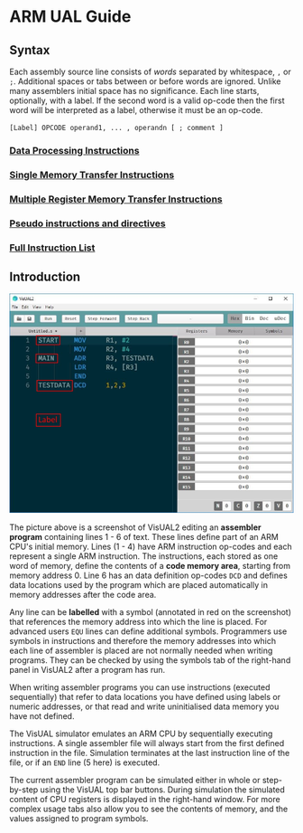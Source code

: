 ﻿# ARM UAL Guide

## Syntax

Each assembly source line consists of *words* separated by whitespace, `,` or `;`. Additional spaces or tabs between or before words are ignored. Unlike many assemblers initial space has no significance. Each line starts, optionally, with a label. If the second word is a valid op-code then the first word will be interpreted as a label, otherwise it must be an op-code.


```
[Label] OPCODE operand1, ... , operandn [ ; comment ]
```



### [Data Processing Instructions](https://tomcl.github.io/visual2.github.io/data-processing.html)

### [Single Memory Transfer Instructions](https://tomcl.github.io/visual2.github.io/memory-transfer.html)

### [Multiple Register Memory Transfer Instructions](https://tomcl.github.io/visual2.github.io/multiple-register-transfer.html)

### [Pseudo instructions and directives](https://github.com/tomcl/visual2.github.io/blob/master/list.md#pseudo-instructions-and-directives)

### [Full Instruction List](https://tomcl.github.io/visual2.github.io/list.html#instructions)


## Introduction

![](visual-screen.jpg)

The picture above is a screenshot of VisUAL2 editing an **assembler program** containing lines 1 - 6 of text. These lines define part of an ARM CPU's initial memory. Lines (1 - 4) have ARM instruction op-codes and each represent a single ARM instruction. The instructions, each stored as one word of memory, define the contents of a **code memory area**, starting from memory address 0. Line 6 has an data definition op-codes `DCD` and defines data locations used by the program which are placed automatically in memory addresses after the code area. 

Any line can be **labelled** with a symbol (annotated in red on the screenshot) that references the memory address into which the line is placed. For advanced users `EQU` lines can define additional symbols. Programmers use symbols in instructions and therefore the memory addresses into which each line of assembler is placed are not normally needed when writing programs. They can be checked by using the symbols tab of the right-hand panel in VisUAL2 after a program has run.

When writing assembler programs you can use instructions (executed sequentially) that refer to data locations you have defined using labels or numeric addresses, or that read and write uninitialised data memory you have not defined.

The VisUAL simulator emulates an ARM CPU by sequentially executing instructions. A single assembler file will always start from the first defined instruction in the file. Simulation terminates at the last instruction line of the file, or if an `END` line (5 here) is executed.

The current assembler program can be simulated either in whole or step-by-step using the VisUAL top bar buttons. During simulation the simulated content of CPU registers is displayed in the right-hand window. For more complex usage tabs also allow you to see the contents of memory, and the values assigned to program symbols.
